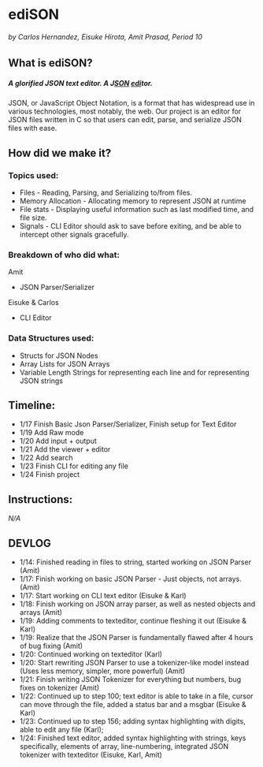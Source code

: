 # ediSON
###### *by Carlos Hernandez, Eisuke Hirota, Amit Prasad, Period 10*

## What is ediSON?
##### A glorified JSON text editor. A J<ins>SON</ins> <ins>edi</ins>tor.
JSON, or JavaScript Object Notation, is a format that has widespread use in various technologies, most notably, the web. Our project is an editor for JSON files written in C so that users can edit, parse, and serialize JSON files with ease.

## How did we make it?
### Topics used:
* Files - Reading, Parsing, and Serializing to/from files.
* Memory Allocation - Allocating memory to represent JSON at runtime
* File stats - Displaying useful information such as last modified time, and file size.
* Signals - CLI Editor should ask to save before exiting, and be able to intercept other signals gracefully.

### Breakdown of who did what:
Amit
* JSON Parser/Serializer  

Eisuke & Carlos
* CLI Editor

### Data Structures used:
* Structs for JSON Nodes
* Array Lists for JSON Arrays
* Variable Length Strings for representing each line and for representing JSON strings

## Timeline:
* 1/17 Finish Basic Json Parser/Serializer, Finish setup for Text Editor
* 1/19 Add Raw mode
* 1/20 Add input + output
* 1/21 Add the viewer + editor
* 1/22 Add search
* 1/23 Finish CLI for editing any file
* 1/24 Finish project

## Instructions:
*N/A*

## DEVLOG
* 1/14: Finished reading in files to string, started working on JSON Parser (Amit)
* 1/17: Finish working on basic JSON Parser - Just objects, not arrays. (Amit)
* 1/17: Start working on CLI text editor (Eisuke & Karl)
* 1/18: Finish working on JSON array parser, as well as nested objects and arrays (Amit)
* 1/19: Adding comments to texteditor, continue fleshing it out (Eisuke & Karl)
* 1/19: Realize that the JSON Parser is fundamentally flawed after 4 hours of bug fixing (Amit)
* 1/20: Continued working on texteditor (Karl)
* 1/20: Start rewriting JSON Parser to use a tokenizer-like model instead (Uses less memory, simpler, more powerful) (Amit)
* 1/21: Finish writing JSON Tokenizer for everything but numbers, bug fixes on tokenizer (Amit)
* 1/22: Continued up to step 100; text editor is able to take in a file, cursor can move through the file, added a status bar and a msgbar (Eisuke & Karl)
* 1/23: Continued up to step 156; adding syntax highlighting with digits, able to edit any file (Karl); 
* 1/24: Finished text editor, added syntax highlighting with strings, keys specifically, elements of array, line-numbering, integrated JSON tokenizer with texteditor (Eisuke, Karl, Amit)
